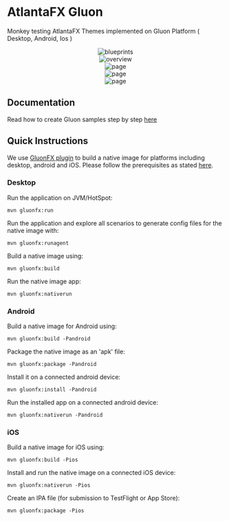 # AtlantaFX Gluon

Monkey testing AtlantaFX Themes implemented on Gluon Platform ( Desktop, Android, Ios )

<p align="center">
<img src="https://raw.githubusercontent.com/CommonGrounds/AtlantaFX_Gluon/tree/main/.screenshots/base.png" alt="blueprints"/><br/>
<img src="https://raw.githubusercontent.com/CommonGrounds/AtlantaFX_Gluon/tree/main/.screenshots/card.png" alt="overview"/><br/>
<img src="https://raw.githubusercontent.com/AtlantaFX_Gluon/tree/main/.screenshots/chart.png" alt="page"/><br/>
<img src="https://raw.githubusercontent.com/AtlantaFX_Gluon/tree/main/.screenshots/left.png" alt="page"/><br/>
<img src="https://raw.githubusercontent.com/AtlantaFX_Gluon/tree/main/.screenshots/notification.png" alt="page"/><br/>
</p>

## Documentation

Read how to create Gluon samples step by step [here](https://docs.gluonhq.com/samples)

## Quick Instructions

We use [GluonFX plugin](https://docs.gluonhq.com/) to build a native image for platforms including desktop, android and iOS.
Please follow the prerequisites as stated [here](https://docs.gluonhq.com/#_requirements).

### Desktop

Run the application on JVM/HotSpot:

    mvn gluonfx:run

Run the application and explore all scenarios to generate config files for the native image with:

    mvn gluonfx:runagent

Build a native image using:

    mvn gluonfx:build

Run the native image app:

    mvn gluonfx:nativerun

### Android

Build a native image for Android using:

    mvn gluonfx:build -Pandroid

Package the native image as an 'apk' file:

    mvn gluonfx:package -Pandroid

Install it on a connected android device:

    mvn gluonfx:install -Pandroid

Run the installed app on a connected android device:

    mvn gluonfx:nativerun -Pandroid

### iOS

Build a native image for iOS using:

    mvn gluonfx:build -Pios

Install and run the native image on a connected iOS device:

    mvn gluonfx:nativerun -Pios

Create an IPA file (for submission to TestFlight or App Store):

    mvn gluonfx:package -Pios